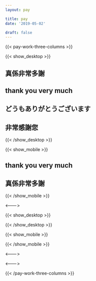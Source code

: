 ```yaml
---
layout: pay

title: pay
date: '2019-05-02'

draft: false
---
```


{{< pay-work-three-columns >}}

{{< show_desktop >}}

## 真係非常多謝

## thank you very much

## どうもありがとうございます

## 非常感謝您

  <div style="
  padding: 1rem;
  display: flex;
  flex-direction: column;
  justify-content: center;
  align-items: baseline;
  padding-top: 3rem;
  display: none;
  ">
    <div style="font-size: 1.3rem; padding-right: 2rem;">
      Question/問題/質問があります ?
    </div>
    <div style="
      display: flex; 
      flex-direction:row;
      width: 100%;
      justify-content: flex-start;
      align-items: center;
      ">
        <div style="height: 50px; width: 50px; margin-left: 1rem; padding: 0.3rem">
          <a href="//t.me/louislabs">
            <img src="/images/telegram.svg" alt="send louis a message !" />
          </a>
        </div>
        <div style="height: 50px; width: 50px; margin-left: 1rem">
          <a href='{{ getenv "WHATSAPP_NUMBER" }}'>
            <img src="/images/whatsapp.svg" alt="send louis a message !" />
          </a>
        </div>
        <div style="height: 50px; width: 50px; margin-left: 1rem; padding-left: 0.2rem">
          <a href='{{ getenv "DISCORD_LINK" }}'>
            <img src="/images/discord.svg" alt="send louis a message !" />
          </a>
        </div>
    </div>
  </div>

{{< /show_desktop >}}

{{< show_mobile >}}

## thank you very much

## 真係非常多謝

{{< /show_mobile >}}

<--->

{{< show_desktop >}}

  <div 
    class="qr-img" 
    style="background-image: url('./paycode.jpg'); ">
  </div>

{{< /show_desktop >}}

{{< show_mobile >}}

  <div id="payme-button" class="qr-img" style="background-image: url('./paycode.jpg'); "></div>

  <script>
    document.querySelector('#payme-button').addEventListener('click', (event)   => {
      window.location = "https://payme.hsbc/louiscklaw"
    });
  </script>

{{< /show_mobile >}}

<--->

<div class="qr-img" style="background-image: url('./alipay.jpg'); "></div>

<--->

<div class="qr-img" style="background-image: url('./tap_n_go.jpg'); "></div>

{{< /pay-work-three-columns >}}
